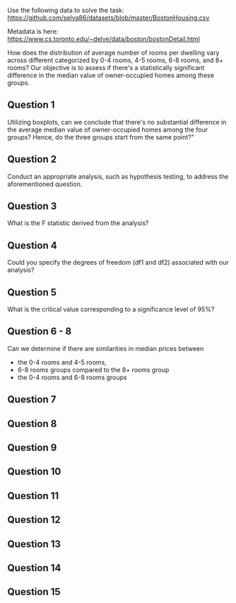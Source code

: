 Use the following data to solve the task:
https://github.com/selva86/datasets/blob/master/BostonHousing.csv

Metadata is here: 
https://www.cs.toronto.edu/~delve/data/boston/bostonDetail.html

How does the distribution of average number of rooms per dwelling vary across different categorized by 0-4 rooms, 4-5 rooms, 6-8 rooms, and 8+ rooms?
Our objective is to assess if there's a statistically significant difference in the median value of owner-occupied homes among these groups.

## Question 1

Utilizing boxplots, can we conclude that there's no substantial difference in the average median value of owner-occupied homes among the four groups? Hence, do the three groups start from the same point?"

## Question 2

Conduct an appropriate analysis, such as hypothesis testing, to address the aforementioned question.

## Question 3

What is the F statistic derived from the analysis?

## Question 4

Could you specify the degrees of freedom (df1 and df2) associated with our analysis?

## Question 5

What is the critical value corresponding to a significance level of 95%?

## Question 6 - 8

Can we determine if there are similarities in median prices between 
- the 0-4 rooms and 4-5 rooms,
- 6-8 rooms groups compared to the 8+ rooms group
- the 0-4 rooms and 6-8 rooms groups

## Question 7


## Question 8



## Question 9

## Question 10

## Question 11

## Question 12

## Question 13

## Question 14

## Question 15

